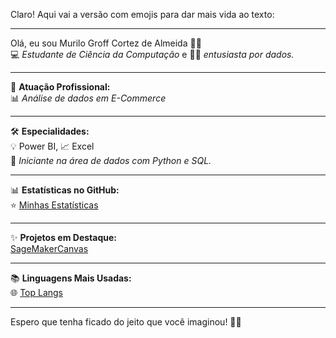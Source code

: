 Claro! Aqui vai a versão com emojis para dar mais vida ao texto:

---

Olá, eu sou Murilo Groff Cortez de Almeida 🤟🏻  
💻 *Estudante de Ciência da Computação* e 👨‍💻 *entusiasta por dados.*

---

🎯 **Atuação Profissional:**  
📊 *Análise de dados em E-Commerce*

---

🛠️ **Especialidades:**  
💡 Power BI, 📈 Excel  
🐍 *Iniciante na área de dados com Python e SQL.*

---

📊 **Estatísticas no GitHub:**  
⭐ [Minhas Estatísticas](https://github-readme-stats.vercel.app/api?username=MuriloGroff&show_icons=True&theme=dark)  

---

✨ **Projetos em Destaque:**  
[SageMakerCanvas](https://github-readme-stats.vercel.app/api/pin/?username=MuriloGroff&repo=lab-aws-sagemaker-canvas-estoque&theme=dark)

---

📚 **Linguagens Mais Usadas:**  
🌐 [Top Langs](https://github-readme-stats.vercel.app/api/top-langs/?username=MuriloGroff&show_icons=True&theme=dark)

---

Espero que tenha ficado do jeito que você imaginou! 🚀😊
